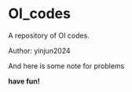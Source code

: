 # OI_codes

A repository of OI codes.

Author: yinjun2024

And here is some note for problems

**have fun!**
